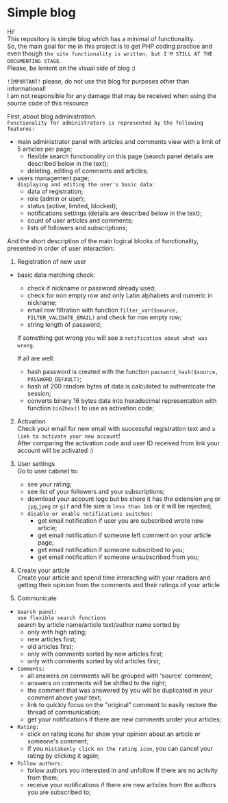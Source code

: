# Simple blog
Hi! <br>
This repository is simple blog which has a minimal of functionality.<br>
So, the main goal for me in this project is to get PHP coding practice and even though `the site functionality is written, but I'M STILL AT THE DOCUMENTING STAGE`.<br>
Please, be lenient on the visual side of blog :)<br>

`!IMPORTANT!` please, do not use this blog for purposes other than informational!<br>
I am not responsible for any damage that may be received when using the source code of this resource

First, about blog administration.<br>
`Functionality for administrators is represented by the following features:`
- main administrator panel with articles and comments view with a limit of 5 articles per page;
  - flexible search functionality on this page (search panel details are described below in the text);
  - deleting, editing of comments and articles;
- users management page;<br>
  `displaying and editing the user's basic data:`
    - data of registration;
    - role (admin or user);
    - status (active, limited, blocked);
    - notifications settings (details are described below in the text);
    - count of user articles and comments;
    - lists of followers and subscriptions;
  
And the short description of the main logical blocks of functionality, presented in order of user interaction:
1. Registration of new user
- basic data matching check:
  - check if nickname or password already used; 
  - check for non empty row and only Latin alphabets and numeric in nickname;
  - email row filtration with function `filter_var($source, FILTER_VALIDATE_EMAIL)` and check for non empty row;
  - string length of password;<br>
  
  If something got wrong you will see a `notification about what was wrong`.<br>
  
  If all are well:
  - hash password is created with the function `password_hash($source, PASSWORD_DEFAULT)`; <br>
  - hash of 200 random bytes of data is calculated to authenticate the session;
  - converts binary 16 bytes data into hexadecimal representation with function `bin2hex()` to use as activation code;

2. Activation<br>
Check your email for new email with successful registration text and `a link to activate your new account`!<br>
After comparing the activation code and user ID received from link your account will be activated :)<br>

3. User settings<br>
Go to user cabinet to:
    - see your rating;<br>
    - see list of your followers and your subscriptions;<br>
    - download your account logo but be shore it has the extension `png` or `jpg`,`jpeg` or `gif` and file size is `less than 1mb` or it         will be rejected;<br>
    - `disable or enable notifications switches:`
      - get email notification if user you are subscribed wrote new article;
      - get email notification if someone left comment on your article page;
      - get email notification if someone subscribed to you;
      - get email notification if someone unsubscribed from you;
  
  4. Create your article<br>
  Create your article and spend time interacting with your readers and getting their opinion from the comments and their ratings of   your article.<br>
  
  5. Communicate<br>
  - `Search panel:`<br>
    `use flexible search functions`<br>
     search by article name/article text/author name sorted by 
      - only with high rating;
      - new articles first;
      - old articles first;
      - only with comments sorted by new articles first;
      - only with comments sorted by old articles first;
  - `Comments:`  
    - all answers on comments will be grouped with 'source' comment;
    - answers on comments will be shifted to the right;
    - the comment that was answered by you will be duplicated in your comment above your text;
    - link to quickly focus on the "original" comment to easily restore the thread of communication;
    - get your notifications if there are new comments under your articles;
  - `Rating:`
    - click on rating icons for show your opinion about an article or someone's comment;
    - if you `mistakenly click on the rating icon`, you can cancel your rating by clicking it again;
  - `Follow authors:`
    - follow authors you interested in and unfollow if there are no activity from them;
    - receive your notifications if there are new articles from the authors you are subscribed to;

  
  
